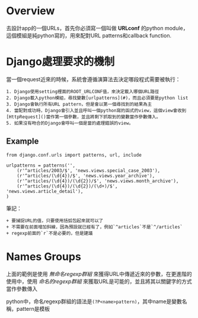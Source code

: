 Overview
====================

去設計app的一個URLs，首先你必須寫一個叫做 **URLconf** 的python module，這個模組是純python寫的，用來配對URL patterns和callback function.

Django處理要求的機制
====================

當一個request近來的時候，系統會遵循演算法去決定哪段程式需要被執行：

    1. Django使用setting裡面的ROOT_URLCONF值，來決定載入哪個URL路徑
    2. Django載入python模組，尋找變數[urlpatterns](#)，而且必須要是python list
    3. Django會執行所有URL pattern，但是會以第一個尋找到的結果為主
    4. 當配對成功時，Django會引入並且呼叫一個python寫的函式的view，這個view會收到[HttpRequest]()當作第一個參數，並且將剩下抓取到的變數當作參數傳入。
    5. 如果沒有吻合的Django會呼叫一個是當的處理錯誤的view。

Example
--------------------

    from django.conf.urls import patterns, url, include

    urlpatterns = patterns('',
        (r'^articles/2003/$', 'news.views.special_case_2003'),
        (r'^articles/(\d{4})/$', 'news.views.year_archive'),
        (r'^articles/(\d{4})/(\d{2})/$', 'news.views.month_archive'),
        (r'^articles/(\d{4})/(\d{2})/(\d+)/$', 'news.views.article_detail'),
    )

筆記：

    + 要捕捉URL的值，只要使用括弧包起來就可以了
    + 不需要在前面增加斜線，因為預設就已經有了，例如`^articles`不是`^/articles`
    + regexp前面的`r`不是必要的，但是建議

Names Groups
====================

上面的範例是使用 *無命名regexp群組* 來獲得URL中傳遞近來的參數，在更進階的使用中，使用 *命名的regexp群組* 來獲取URL是可能的，並且將其以關鍵字的方式當作參數傳入

python中，命名regexp群組的語法是`(?P<name>pattern)`，其中name是變數名稱，pattern是模板

